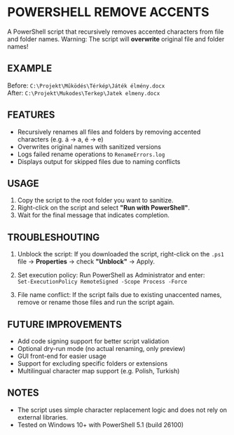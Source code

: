 # POWERSHELL REMOVE ACCENTS

A PowerShell script that recursively removes accented characters from file and folder names.
Warning: The script will **overwrite** original file and folder names!

## EXAMPLE

Before:
`C:\Projekt\Működés\Térkép\Játék élmény.docx`  
After:
`C:\Projekt\Mukodes\Terkep\Jatek elmeny.docx`

## FEATURES

- Recursively renames all files and folders by removing accented characters (e.g. á → a, é → e)
- Overwrites original names with sanitized versions
- Logs failed rename operations to `RenameErrors.log`
- Displays output for skipped files due to naming conflicts

## USAGE

1. Copy the script to the root folder you want to sanitize.
2. Right-click on the script and select **"Run with PowerShell"**.
3. Wait for the final message that indicates completion.

## TROUBLESHOUTING

1. Unblock the script:
   If you downloaded the script, right-click on the `.ps1` file → **Properties** → check **"Unblock"** → Apply.

2. Set execution policy:
   Run PowerShell as Administrator and enter:  
   `Set-ExecutionPolicy RemoteSigned -Scope Process -Force`

3. File name conflict:
   If the script fails due to existing unaccented names, remove or rename those files and run the script again.

## FUTURE IMPROVEMENTS

- Add code signing support for better script validation
- Optional dry-run mode (no actual renaming, only preview)
- GUI front-end for easier usage
- Support for excluding specific folders or extensions
- Multilingual character map support (e.g. Polish, Turkish)

## NOTES

- The script uses simple character replacement logic and does not rely on external libraries.
- Tested on Windows 10+ with PowerShell 5.1 (build 26100)
